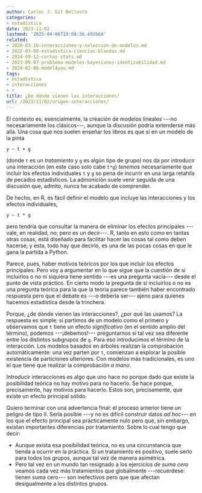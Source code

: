 ```yaml
---
author: Carlos J. Gil Bellosta
categories:
- estadística
date: 2023-11-02
lastmod: '2025-04-06T19:08:36.492664'
related:
- 2020-03-16-interacciones-y-seleccion-de-modelos.md
- 2022-03-08-estadistica-ciencias-blandas.md
- 2024-09-12-cortos-stats.md
- 2023-09-07-problema-modelos-bayesianos-identicabilidad.md
- 2020-02-06-model4you.md
tags:
- estadística
- interacciones
- r
title: ¿De dónde vienen las interacciones?
url: /2023/11/02/origen-interacciones/
---
```


El contexto es, esencialmente, la creación de modelos lineales ---no necesariamente los clásicos---, aunque la discusión podría extenderse más allá. Una cosa que nos suelen enseñar los libros es que si en un modelo de la pinta

```
y ~ t + g
```

(donde `t` es un _tratamiento_ y `g` es algún tipo de grupo) nos da por introducir una interacción (en este caso solo cabe `t*g`) _tenemos_ necesariamente que incluir los efectos individuales `t` y `g` so pena de incurrir en una larga retahíla de pecados estadísticos. La admonición suele venir seguida de una discusión que, admito, nunca he acabado de comprender.

De hecho, en R, es fácil definir el modelo que incluye las interacciones y los efectos individuales,

```
y ~ t * g
```

pero tendría que consultar la manera de eliminar los efectos principales ---vale, en realidad, no; pero es un decir---. R, tanto en esto como en tantas otras cosas, está diseñado para facilitar hacer las cosas tal como deben hacerse; y esta, todo hay que decirlo, es una de las pocas cosas en que le gana la partida a Python.

Parece, pues, haber motivos teóricos por los que incluir los efectos principales. Pero voy a argumentar en lo que sigue que la cuestión de si incluirlos o no ni siquiera tiene sentido ---es una pregunta vacía--- desde el punto de vista práctico. En cierto modo la pregunta de si incluirlos o no es una pregunta teórica para la que la teoría parece también haber encontrado respuesta pero que el debate es ---o debería ser--- ajeno para quienes hacemos estadística desde la trinchera.

Porque, ¿de dónde vienen las interacciones?, ¿por qué las usamos? La respuesta es simple: si partimos de un modelo como el primero y observamos que `t` tiene un efecto _significativo_ (en el sentido amplio del término), podemos ---¡debemos!--- preguntarnos si tal vez sea diferente entre los distintos subgrupos de `g`. Para eso introducimos el término de la interacción. Los modelos basados en árboles realizan la comprobación automáticamente: una vez parten por `t`, comienzan a explorar la posible existencia de particiones ulteriores. Con modelos más tradicionales, es uno el que tiene que realizar la comprobación _a mano_.

Introducir interacciones es algo que uno hace no porque dado que existe la posibilidad teórica no hay motivo para no hacerlo. Se hace porque, precisamente, hay motivos para hacerlo. Estos son, precisamente, que existe un efecto principal sólido.

Quiero terminar con una advertencia final: el proceso anterior tiene un peligro de tipo II. Sería posible ---y no es difícil construir datos _ad hoc_--- en los que el efecto principal sea prácticamente nulo pero que, sin embargo, existan importantes diferencias por tratamiento. Sobre lo cual tengo que decir:

* Aunque exista esa posibilidad teórica, no es una circunstancia que tienda a ocurrir en la práctica. Si un tratamiento es positivo, suele serlo para todos los grupos, aunque tal vez de manera asimétrica.
* Pero tal vez en un mundo tan resignado a los ejercicios _de suma cero_ veamos cada vez más tratamientos que globalmente ---recuérdese: tienen suma cero--- son inefectivos pero que que afectan desigualmente a los distintos grupos.
